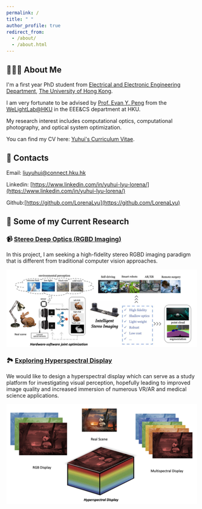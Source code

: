 ```yaml
---
permalink: /
title: " "
author_profile: true
redirect_from: 
  - /about/
  - /about.html
---
```


## 👩🏻‍💼 About Me
I'm a first year PhD student from [Electrical and Electronic Engineering Department](https://www.eee.hku.hk/), [The University of Hong Kong](https://www.hku.hk/). 

I am very fortunate to be advised by [Prof. Evan Y. Peng](https://www.eee.hku.hk/~evanpeng/) from the [WeLightLab@HKU](https://hku.welight.fun/) in the EEE&CS department at HKU. 

My research interest includes computational optics, computational photography, and optical system optimization.

You can find my CV here: [Yuhui's Curriculum Vitae](../assets/resume.pdf).

## 📮 Contacts
Email: [liuyuhui@connect.hku.hk](liuyuhui@connect.hku.hk)

Linkedin: [https://www.linkedin.com/in/yuhui-lyu-lorena/](https://www.linkedin.com/in/yuhui-lyu-lorena/)

Github:[https://github.com/LorenaLyu](https://github.com/LorenaLyu) 

## 📔 Some of my Current Research

### 📹 [Stereo Deep Optics (RGBD Imaging)](https://lorenalyu.github.io//portfolio/portfolio-1/)

In this project, I am seeking a high-fidelity stereo RGBD imaging paradigm that is different from traditional computer vision approaches.

<img src='/images/stereo.png'>


### 🏞️ [Exploring Hyperspectral Display](https://lorenalyu.github.io//portfolio/portfolio-2/)

We would like to design a hyperspectral display which can serve as a study platform for investigating visual perception, hopefully leading to improved image quality and increased immersion of numerous VR/AR and medical science applications. 

<img src='/images/hyper.png'>
